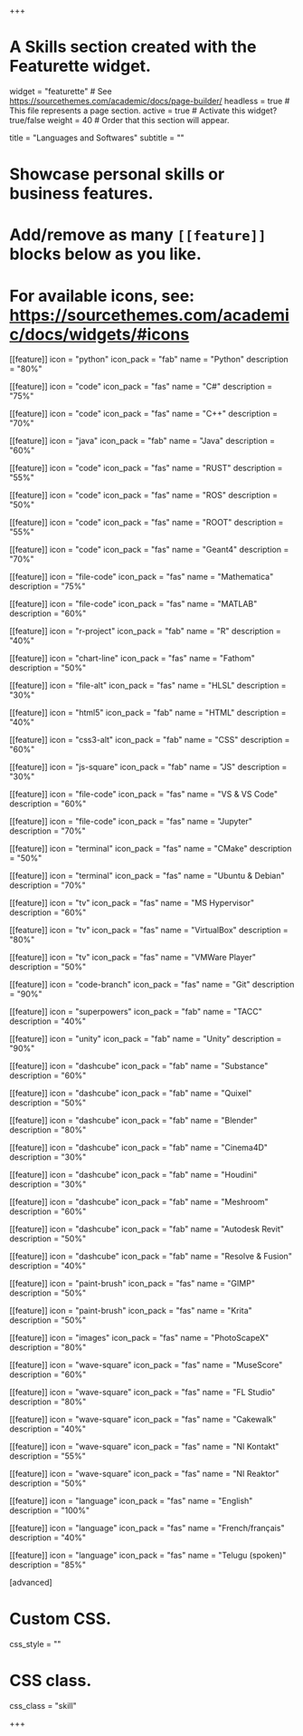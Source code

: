 +++
# A Skills section created with the Featurette widget.
widget = "featurette"  # See https://sourcethemes.com/academic/docs/page-builder/
headless = true  # This file represents a page section.
active = true  # Activate this widget? true/false
weight = 40  # Order that this section will appear.

title = "Languages and Softwares"
subtitle = ""

# Showcase personal skills or business features.
# 
# Add/remove as many `[[feature]]` blocks below as you like.
# 
# For available icons, see: https://sourcethemes.com/academic/docs/widgets/#icons

[[feature]]
  icon = "python"
  icon_pack = "fab"
  name = "Python"
  description = "80%"

[[feature]]
  icon = "code"
  icon_pack = "fas"
  name = "C#"
  description = "75%"

[[feature]]
  icon = "code"
  icon_pack = "fas"
  name = "C++"
  description = "70%"

[[feature]]
  icon = "java"
  icon_pack = "fab"
  name = "Java"
  description = "60%"

[[feature]]
  icon = "code"
  icon_pack = "fas"
  name = "RUST"
  description = "55%"

[[feature]]
  icon = "code"
  icon_pack = "fas"
  name = "ROS"
  description = "50%"

[[feature]]
  icon = "code"
  icon_pack = "fas"
  name = "ROOT"
  description = "55%"

[[feature]]
  icon = "code"
  icon_pack = "fas"
  name = "Geant4"
  description = "70%"

[[feature]]
  icon = "file-code"
  icon_pack = "fas"
  name = "Mathematica"
  description = "75%"

[[feature]]
  icon = "file-code"
  icon_pack = "fas"
  name = "MATLAB"
  description = "60%"

[[feature]]
  icon = "r-project"
  icon_pack = "fab"
  name = "R"
  description = "40%"
  
[[feature]]
  icon = "chart-line"
  icon_pack = "fas"
  name = "Fathom"
  description = "50%"  
  
[[feature]]
  icon = "file-alt"
  icon_pack = "fas"
  name = "HLSL"
  description = "30%"

[[feature]]
  icon = "html5"
  icon_pack = "fab"
  name = "HTML"
  description = "40%"

[[feature]]
  icon = "css3-alt"
  icon_pack = "fab"
  name = "CSS"
  description = "60%"

[[feature]]
  icon = "js-square"
  icon_pack = "fab"
  name = "JS"
  description = "30%"

[[feature]]
  icon = "file-code"
  icon_pack = "fas"
  name = "VS & VS Code"
  description = "60%"

[[feature]]
  icon = "file-code"
  icon_pack = "fas"
  name = "Jupyter"
  description = "70%"

[[feature]]
  icon = "terminal"
  icon_pack = "fas"
  name = "CMake"
  description = "50%"

[[feature]]
  icon = "terminal"
  icon_pack = "fas"
  name = "Ubuntu & Debian"
  description = "70%"

[[feature]]
  icon = "tv"
  icon_pack = "fas"
  name = "MS Hypervisor"
  description = "60%"

[[feature]]
  icon = "tv"
  icon_pack = "fas"
  name = "VirtualBox"
  description = "80%"

[[feature]]
  icon = "tv"
  icon_pack = "fas"
  name = "VMWare Player"
  description = "50%"

[[feature]]
  icon = "code-branch"
  icon_pack = "fas"
  name = "Git"
  description = "90%"

[[feature]]
  icon = "superpowers"
  icon_pack = "fab"
  name = "TACC"
  description = "40%"

[[feature]]
  icon = "unity"
  icon_pack = "fab"
  name = "Unity"
  description = "90%"

[[feature]]
  icon = "dashcube"
  icon_pack = "fab"
  name = "Substance"
  description = "60%"

[[feature]]
  icon = "dashcube"
  icon_pack = "fab"
  name = "Quixel"
  description = "50%"

[[feature]]
  icon = "dashcube"
  icon_pack = "fab"
  name = "Blender"
  description = "80%"

[[feature]]
  icon = "dashcube"
  icon_pack = "fab"
  name = "Cinema4D"
  description = "30%"

[[feature]]
  icon = "dashcube"
  icon_pack = "fab"
  name = "Houdini"
  description = "30%"

[[feature]]
  icon = "dashcube"
  icon_pack = "fab"
  name = "Meshroom"
  description = "60%" 

[[feature]]
  icon = "dashcube"
  icon_pack = "fab"
  name = "Autodesk Revit"
  description = "50%"

[[feature]]
  icon = "dashcube"
  icon_pack = "fab"
  name = "Resolve & Fusion"
  description = "40%" 

[[feature]]
  icon = "paint-brush"
  icon_pack = "fas"
  name = "GIMP"
  description = "50%" 

[[feature]]
  icon = "paint-brush"
  icon_pack = "fas"
  name = "Krita"
  description = "50%" 

[[feature]]
  icon = "images"
  icon_pack = "fas"
  name = "PhotoScapeX"
  description = "80%" 

[[feature]]
  icon = "wave-square"
  icon_pack = "fas"
  name = "MuseScore"
  description = "60%"


[[feature]]
  icon = "wave-square"
  icon_pack = "fas"
  name = "FL Studio"
  description = "80%"

[[feature]]
  icon = "wave-square"
  icon_pack = "fas"
  name = "Cakewalk"
  description = "40%"

[[feature]]
  icon = "wave-square"
  icon_pack = "fas"
  name = "NI Kontakt"
  description = "55%"

[[feature]]
  icon = "wave-square"
  icon_pack = "fas"
  name = "NI Reaktor"
  description = "50%"

[[feature]]
  icon = "language"
  icon_pack = "fas"
  name = "English"
  description = "100%"

[[feature]]
  icon = "language"
  icon_pack = "fas"
  name = "French/français"
  description = "40%"

[[feature]]
  icon = "language"
  icon_pack = "fas"
  name = "Telugu (spoken)"
  description = "85%"

[advanced]
 # Custom CSS. 
 css_style = ""
 
 # CSS class.
 css_class = "skill"

+++
